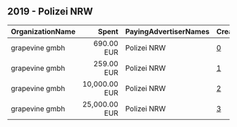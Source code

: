 ## 2019 - Polizei NRW 
|OrganizationName|Spent|PayingAdvertiserNames|CreativeUrls|Impressions|Genders|AgeBrackets|CountryCodes|BillingAddresses|CandidateBallotInformation|
|:---|---:|:---|:---|---:|:---|:---|:---|:---|:---|
|grapevine gmbh|690.00 EUR|Polizei NRW|[0](https://www.snap.com/political-ads/asset/098d7cc0a100be23b224d5c73621d8c6a403b9c1c3d7580636810a8091b36c0b?mediaType=mp4)|640,524|||germany|"Tengstraße 9,München,80798,DE"||
|grapevine gmbh|259.00 EUR|Polizei NRW|[1](https://www.snap.com/political-ads/asset/ef83bb432c06bb584ced46f3d641566a0a77e3ac5b9d6da6dfc3e41c7ac2b2c8?mediaType=mp4)|217,516|||germany|"Tengstraße 9,München,80798,DE"||
|grapevine gmbh|10,000.00 EUR|Polizei NRW|[2](https://www.snap.com/political-ads/asset/cf4110ed66642dee9e810b2c3ee566758a3203523731c96bd3b3431f698a2b65?mediaType=mp4)|1,592,059|||germany|"Tengstraße 9,München,80798,DE"||
|grapevine gmbh|25,000.00 EUR|Polizei NRW|[3](https://www.snap.com/political-ads/asset/cf4110ed66642dee9e810b2c3ee566758a3203523731c96bd3b3431f698a2b65?mediaType=mp4)|4,058,455|||germany|"Tengstraße 9,München,80798,DE"||
